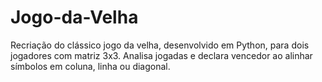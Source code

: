 # Jogo-da-Velha
Recriação do clássico jogo da velha, desenvolvido em Python, para dois jogadores com matriz 3x3. Analisa jogadas e declara vencedor ao alinhar símbolos em coluna, linha ou diagonal.
